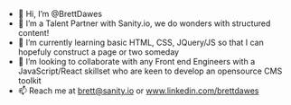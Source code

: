 - 👋 Hi, I’m @BrettDawes
- 👀 I’m a Talent Partner with Sanity.io, we do wonders with structured content!
- 🌱 I’m currently learning basic HTML, CSS, JQuery/JS so that I can hopefuly construct a page or two someday
- 💞️ I’m looking to collaborate with any Front end Engineers with a JavaScript/React skillset who are keen to develop an opensource CMS toolkit
- 📫 Reach me at brett@sanity.io or www.linkedin.com/brettdawes

<!---
BrettDawes/BrettDawes is a ✨ special ✨ repository because its `README.md` (this file) appears on your GitHub profile.
You can click the Preview link to take a look at your changes.
--->
